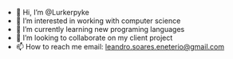- 👋 Hi, I’m @Lurkerpyke
- 👀 I’m interested in working with computer science
- 🌱 I’m currently learning new programing languages
- 💞️ I’m looking to collaborate on my client project
- 📫 How to reach me email: leandro.soares.eneterio@gmail.com

<!---
Lurkerpyke/Lurkerpyke is a ✨ special ✨ repository because its `README.md` (this file) appears on your GitHub profile.
You can click the Preview link to take a look at your changes.
--->
